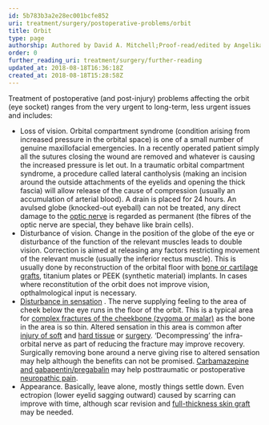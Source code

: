 ```yaml
---
id: 5b783b3a2e28ec001bcfe852
uri: treatment/surgery/postoperative-problems/orbit
title: Orbit
type: page
authorship: Authored by David A. Mitchell;Proof-read/edited by Angelika Sebald
order: 0
further_reading_uri: treatment/surgery/further-reading
updated_at: 2018-08-18T16:36:18Z
created_at: 2018-08-18T15:28:58Z
---
```


<p>Treatment of postoperative (and post-injury) problems affecting
    the orbit (eye socket) ranges from the very urgent to long-term,
    less urgent issues and includes:</p>
<ul>
    <li>Loss of vision. Orbital compartment syndrome (condition arising
        from increased pressure in the orbital space) is one
        of a small number of genuine maxillofacial emergencies.
        In a recently operated patient simply all the sutures
        closing the wound are removed and whatever is causing
        the increased pressure is let out. In a traumatic orbital
        compartment syndrome, a procedure called lateral cantholysis
        (making an incision around the outside attachments of
        the eyelids and opening the thick fascia) will allow
        release of the cause of compression (usually an accumulation
        of arterial blood). A drain is placed for 24 hours. An
        avulsed globe (knocked-out eyeball) can not be treated,
        any direct damage to the <a href="/diagnosis/a-z/neuropathies/detailed">optic nerve</a>        is regarded as permanent (the fibres of the optic nerve
        are special, they behave like brain cells).</li>
    <li>Disturbance of vision. Change in the position of the globe
        of the eye or disturbance of the function of the relevant
        muscles leads to double vision. Correction is aimed at
        releasing any factors restricting movement of the relevant
        muscle (usually the inferior rectus muscle). This is
        usually done by reconstruction of the orbital floor with
        <a href="/treatment/surgery/reconstruction">bone or cartilage grafts</a>,
        titanium plates or PEEK (synthetic material) implants.
        In cases where reconstitution of the orbit does not improve
        vision, opthalmological input is necessary.</li>
    <li><a href="/diagnosis/a-z/neuropathies">Disturbance in sensation</a>        . The nerve supplying feeling to the area of cheek below
        the eye runs in the floor of the orbit. This is a typical
        area for <a href="/diagnosis/a-z/fracture">complex fractures of the cheekbone (zygoma or malar)</a>        as the bone in the area is so thin. Altered sensation
        in this area is common after <a href="/diagnosis/a-z/damage/getting-started">injury of soft</a>        and <a href="/diagnosis/a-z/fracture">hard tissue</a>        or <a href="/treatment/surgery">surgery</a>. ‘Decompressing’
        the infra-orbital nerve as part of reducing the fracture
        may improve recovery. Surgically removing bone around
        a nerve giving rise to altered sensation may help although
        the benefits can not be promised. <a href="/treatment/other/medication/miscellaneous/antiepileptics">Carbamazepine and gabapentin/pregabalin</a>        may help posttraumatic or postoperative <a href="/treatment/other/medication/pain/more-info">neuropathic pain</a>.</li>
    <li>Appearance. Basically, leave alone, mostly things settle
        down. Even ectropion (lower eyelid sagging outward) caused
        by scarring can improve with time, although scar revision
        and <a href="/treatment/surgery/reconstruction">full-thickness skin graft</a>        may be needed.</li>
</ul>
